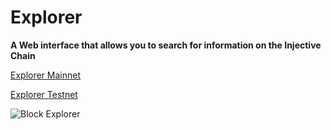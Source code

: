 # Explorer

**A Web interface that allows you to search for information on the Injective Chain**

[Explorer Mainnet](https://explorer.injective.network/)

[Explorer Testnet](https://testnet.explorer.injective.dev/)

![Block Explorer](/images/explorer.png)
